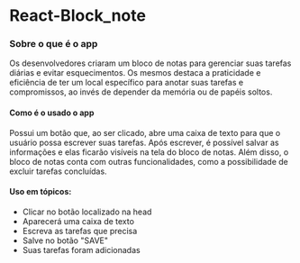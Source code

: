 # React-Block_note

<h3> Sobre o que é o app </h3>
<p> Os desenvolvedores criaram um bloco de notas para gerenciar suas tarefas diárias e evitar esquecimentos. Os mesmos destaca a praticidade e eficiência de ter um local específico para anotar suas tarefas e compromissos, ao invés de depender da memória ou de papéis soltos.</p>
<h4> Como é o usado o app </h4>
<p>Possui um botão que, ao ser clicado, abre uma caixa de texto para que o usuário possa escrever suas tarefas. Após escrever, é possível salvar as informações e elas ficarão visíveis na tela do bloco de notas. Além disso, o bloco de notas conta com outras funcionalidades, como a possibilidade de excluir tarefas concluídas.</p>

<h4>Uso em tópicos:</h4>
<ul>
  <li> Clicar no botão localizado na head</li>
  <li> Aparecerá uma caixa de texto</li>
  <li> Escreva as tarefas que precisa</li>
  <li> Salve no botão "SAVE"</li>
  <li> Suas tarefas foram adicionadas</li>
</ul>
